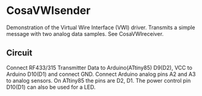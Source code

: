 CosaVWIsender
=============
Demonstration of the Virtual Wire Interface (VWI) driver. 
Transmits a simple message with two analog data samples. See
CosaVWIreceiver. 

Circuit
-------
Connect RF433/315 Transmitter Data to Arduino(ATtiny85) D9(D2),
VCC to Arduino D10(D1) and connect GND. Connect Arduino analog pins
A2 and A3 to analog sensors. On ATtiny85 the pins are D2, D1. 
The power control pin D10(D1) can also be used for a LED.

